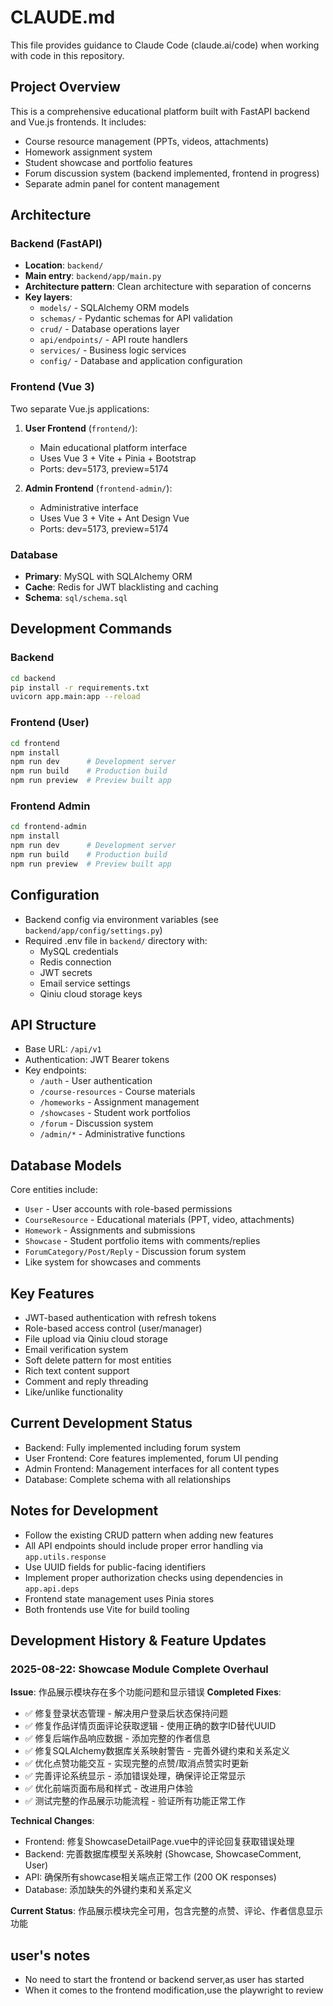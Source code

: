 # CLAUDE.md

This file provides guidance to Claude Code (claude.ai/code) when working with code in this repository.

## Project Overview
This is a comprehensive educational platform built with FastAPI backend and Vue.js frontends. It includes:
- Course resource management (PPTs, videos, attachments)
- Homework assignment system
- Student showcase and portfolio features
- Forum discussion system (backend implemented, frontend in progress)
- Separate admin panel for content management

## Architecture

### Backend (FastAPI)
- **Location**: `backend/`
- **Main entry**: `backend/app/main.py`
- **Architecture pattern**: Clean architecture with separation of concerns
- **Key layers**:
  - `models/` - SQLAlchemy ORM models
  - `schemas/` - Pydantic schemas for API validation
  - `crud/` - Database operations layer
  - `api/endpoints/` - API route handlers
  - `services/` - Business logic services
  - `config/` - Database and application configuration

### Frontend (Vue 3)
Two separate Vue.js applications:
1. **User Frontend** (`frontend/`):
   - Main educational platform interface
   - Uses Vue 3 + Vite + Pinia + Bootstrap
   - Ports: dev=5173, preview=5174

2. **Admin Frontend** (`frontend-admin/`):
   - Administrative interface
   - Uses Vue 3 + Vite + Ant Design Vue
   - Ports: dev=5173, preview=5174

### Database
- **Primary**: MySQL with SQLAlchemy ORM
- **Cache**: Redis for JWT blacklisting and caching
- **Schema**: `sql/schema.sql`

## Development Commands

### Backend
```bash
cd backend
pip install -r requirements.txt
uvicorn app.main:app --reload
```

### Frontend (User)
```bash
cd frontend
npm install
npm run dev      # Development server
npm run build    # Production build
npm run preview  # Preview built app
```

### Frontend Admin
```bash
cd frontend-admin
npm install
npm run dev      # Development server
npm run build    # Production build  
npm run preview  # Preview built app
```

## Configuration
- Backend config via environment variables (see `backend/app/config/settings.py`)
- Required .env file in `backend/` directory with:
  - MySQL credentials
  - Redis connection
  - JWT secrets
  - Email service settings
  - Qiniu cloud storage keys

## API Structure
- Base URL: `/api/v1`
- Authentication: JWT Bearer tokens
- Key endpoints:
  - `/auth` - User authentication
  - `/course-resources` - Course materials
  - `/homeworks` - Assignment management
  - `/showcases` - Student work portfolios
  - `/forum` - Discussion system
  - `/admin/*` - Administrative functions

## Database Models
Core entities include:
- `User` - User accounts with role-based permissions
- `CourseResource` - Educational materials (PPT, video, attachments)
- `Homework` - Assignments and submissions
- `Showcase` - Student portfolio items with comments/replies
- `ForumCategory/Post/Reply` - Discussion forum system
- Like system for showcases and comments

## Key Features
- JWT-based authentication with refresh tokens
- Role-based access control (user/manager)
- File upload via Qiniu cloud storage
- Email verification system
- Soft delete pattern for most entities
- Rich text content support
- Comment and reply threading
- Like/unlike functionality

## Current Development Status
- Backend: Fully implemented including forum system
- User Frontend: Core features implemented, forum UI pending
- Admin Frontend: Management interfaces for all content types
- Database: Complete schema with all relationships

## Notes for Development
- Follow the existing CRUD pattern when adding new features
- All API endpoints should include proper error handling via `app.utils.response`
- Use UUID fields for public-facing identifiers
- Implement proper authorization checks using dependencies in `app.api.deps`
- Frontend state management uses Pinia stores
- Both frontends use Vite for build tooling


## Development History & Feature Updates

### 2025-08-22: Showcase Module Complete Overhaul
**Issue**: 作品展示模块存在多个功能问题和显示错误
**Completed Fixes**:
- ✅ 修复登录状态管理 - 解决用户登录后状态保持问题
- ✅ 修复作品详情页面评论获取逻辑 - 使用正确的数字ID替代UUID
- ✅ 修复后端作品响应数据 - 添加完整的作者信息
- ✅ 修复SQLAlchemy数据库关系映射警告 - 完善外键约束和关系定义
- ✅ 优化点赞功能交互 - 实现完整的点赞/取消点赞实时更新
- ✅ 完善评论系统显示 - 添加错误处理，确保评论正常显示
- ✅ 优化前端页面布局和样式 - 改进用户体验
- ✅ 测试完整的作品展示功能流程 - 验证所有功能正常工作

**Technical Changes**:
- Frontend: 修复ShowcaseDetailPage.vue中的评论回复获取错误处理
- Backend: 完善数据库模型关系映射 (Showcase, ShowcaseComment, User)
- API: 确保所有showcase相关端点正常工作 (200 OK responses)
- Database: 添加缺失的外键约束和关系定义

**Current Status**: 作品展示模块完全可用，包含完整的点赞、评论、作者信息显示功能

## user's notes
- No need to start the frontend or backend server,as user has started
- When it comes to the frontend modification,use the playwright to review
